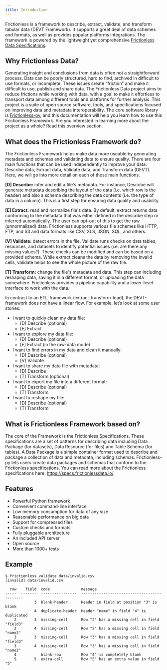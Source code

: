 ```yaml
---
title: Introduction
---
```


Frictionless is a framework to describe, extract, validate, and transform tabular data (DEVT Framework). It supports a great deal of data schemes and formats, as well as provides popular platforms integrations. The framework is powered by the lightweight yet comprehensive [Frictionless Data Specifications](https://specs.frictionlessdata.io/).

## Why Frictionless Data?

Generating insight and conclusions from data is often not a straightforward process. Data can be poorly structured, hard to find, archived in difficult to use formats, or incomplete. These issues create “friction” and make it difficult to use, publish and share data. The Frictionless Data project aims to reduce frictions while working with data, with a goal to make it effortless to transport data among different tools and platforms for further analysis. This project is a suite of open source software, tools, and specifications focused on improving data and metadata interoperability. The core software library is [Frictionless-py](https://github.com/frictionlessdata/frictionless-py), and this documentation will help you learn how to use this Frictionless Framework. Are you interested in learning more about the project as a whole? Read this overview section.

## What does the Frictionless Framework do?

The Frictionless Framework helps make data more useable by generating metadata and schemas and validating data to ensure quality. There are four main functions that can be used independently to improve your data: Describe data, Extract data, Validate data, and Transform data (DEVT). Here, we will go into more detail on each of these main functions.

**[D] Describe:** infer and edit a file's metadata. For instance, Describe will generate metadata describing the layout of the data (i.e. which row is the header) and also a schema describing the data contents (i.e. the type of data in a column). This is a first step for ensuring data quality and usability.

**[E] Extract:** read and normalize file's data. By default, extract returns data conforming to the metadata that was either defined in the describe step or inferred automatically. The user can opt-out of this to get the raw (unnormalized) data. Frictionless supports various file schemes like HTTP, FTP, and S3 and data formats like CSV, XLS, JSON, SQL, and others.

**[V] Validate:** detect errors in the file. Validate runs checks on data tables, resources, and datasets to identify potential issues (i.e. are there any missing values?). These checks can be modified and can be based on a provided schema. While extract cleans the data by removing the invalid cells, validate helps to see the whole picture of the raw file.

**[T] Transform:** change the file's metadata and data. This step can including reshaping data, saving it in a different format, or uploading the data somewhere. Frictionless provides a pipeline capability and a lower-level interface to work with the data.

In contrast to an ETL-framework (extract-transform-load), the DEVT-framework does not have a linear flow. For example, let’s look at some user stories:
- I want to quickly clean my data file:
  - [D] Describe (optional)
  - [E] Extract
- I want to explore my data file:
  - [D] Describe (optional)
  - [E] Extract (in the raw-data mode)
- I want to find errors in my data and clean it manually:
  - [D] Describe (optional)
  - [V] Validate
- I want to share my data file with metadata:
  - [D] Describe
  - [T] Transform (optional)
- I want to export my file into a different format:
  - [D] Describe (optional)
  - [T] Transform
- I want to reshape my file:
  - [D] Describe (optional)
  - [T] Transform

## What is Frictionless Framework based on?

The core of the Framework is the Frictionless Specifications. These specifications are a set of patterns for describing data including Data Package (for datasets), Data Resource (for files) and Table Schema (for tables). A Data Package is a simple container format used to describe and package a collection of data and metadata, including schemas. Frictionless-py lets users create data packages and schemas that conform to the Frictionless specifications.
You can read more about the Frictionless specifications here: https://specs.frictionlessdata.io/.

## Features

- Powerful Python framework
- Convenient command-line interface
- Low memory consumption for data of any size
- Reasonable performance on big data
- Support for compressed files
- Custom checks and formats
- Fully pluggable architecture
- An included API server
- Open source
- More than 1000+ tests

## Example

```
$ frictionless validate data/invalid.csv
[invalid] data/invalid.csv

  row    field  code              message
-----  -------  ----------------  --------------------------------------------
             3  blank-header      Header in field at position "3" is blank
             4  duplicate-header  Header "name" in field "4" is duplicated
    2        3  missing-cell      Row "2" has a missing cell in field "field3"
    2        4  missing-cell      Row "2" has a missing cell in field "name2"
    3        3  missing-cell      Row "3" has a missing cell in field "field3"
    3        4  missing-cell      Row "3" has a missing cell in field "name2"
    4           blank-row         Row "4" is completely blank
    5        5  extra-cell        Row "5" has an extra value in field  "5"
```
